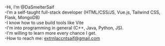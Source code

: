 -Hi, I’m @DaSmelterSaif  
-I’m a self-taught full-stack developer (HTML/CSS/JS, Vue.js, Tailwind CSS, Flask, MongoDB)  
-I know how to use build tools like Vite  
-I'm into programming in general (C++, Java, Python, JS).  
-I'm willing to learn more every chance I get.  
-How to reach me: extrnlaccntsaif@gmail.com  

<!---
DaSmelterSaif/DaSmelterSaif is a ✨ special ✨ repository because its `README.md` (this file) appears on your GitHub profile.
You can click the Preview link to take a look at your changes.
--->
